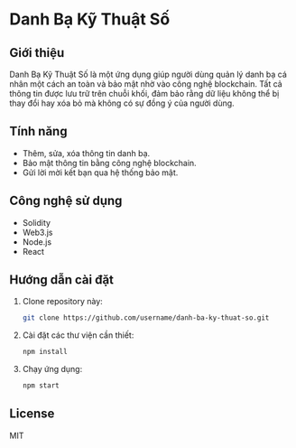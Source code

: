 # Danh Bạ Kỹ Thuật Số

## Giới thiệu
Danh Bạ Kỹ Thuật Số là một ứng dụng giúp người dùng quản lý danh bạ cá nhân một cách an toàn và bảo mật nhờ vào công nghệ blockchain. Tất cả thông tin được lưu trữ trên chuỗi khối, đảm bảo rằng dữ liệu không thể bị thay đổi hay xóa bỏ mà không có sự đồng ý của người dùng.

## Tính năng
- Thêm, sửa, xóa thông tin danh bạ.
- Bảo mật thông tin bằng công nghệ blockchain.
- Gửi lời mời kết bạn qua hệ thống bảo mật.

## Công nghệ sử dụng
- Solidity
- Web3.js
- Node.js
- React

## Hướng dẫn cài đặt
1. Clone repository này:
   ```bash
   git clone https://github.com/username/danh-ba-ky-thuat-so.git
   ```
2. Cài đặt các thư viện cần thiết:
   ```bash
   npm install
   ```
3. Chạy ứng dụng:
   ```bash
   npm start
   ```

## License
MIT
